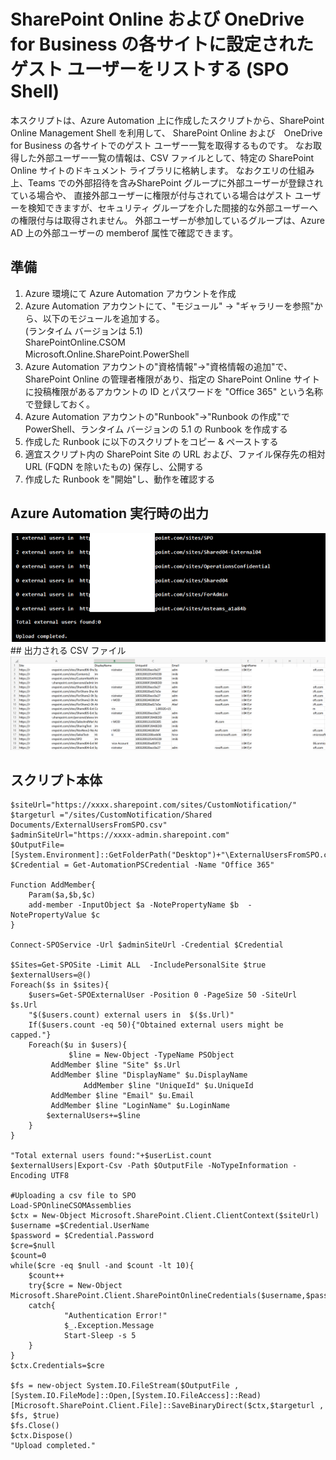 # SharePoint Online および OneDrive for Business の各サイトに設定されたゲスト ユーザーをリストする (SPO Shell)
本スクリプトは、Azure Automation 上に作成したスクリプトから、SharePoint Online Management Shell を利用して、
SharePoint Online および　OneDrive for Business の各サイトでのゲスト ユーザー一覧を取得するものです。
なお取得した外部ユーザー一覧の情報は、CSV ファイルとして、特定の SharePoint Online サイトのドキュメント ライブラリに格納します。
なおクエリの仕組み上、Teams での外部招待を含みSharePoint グループに外部ユーザーが登録されている場合や、
直接外部ユーザーに権限が付与されている場合はゲスト ユーザーを検知できますが、セキュリティ グループを介した間接的な外部ユーザーへの権限付与は取得されません。
外部ユーザーが参加しているグループは、Azure AD 上の外部ユーザーの memberof 属性で確認できます。

## 準備
1. Azure 環境にて Azure Automation アカウントを作成
2. Azure Automation アカウントにて、"モジュール" -> "ギャラリーを参照"から、以下のモジュールを追加する。   
(ランタイム バージョンは 5.1)   
  SharePointOnline.CSOM    
  Microsoft.Online.SharePoint.PowerShell　　　　
3. Azure Automation アカウントの"資格情報"->"資格情報の追加"で、SharePoint Online の管理者権限があり、指定の SharePoint Online サイトに投稿権限があるアカウントの ID とパスワードを "Office 365" という名称で登録しておく。
5. Azure Automation アカウントの"Runbook"->"Runbook の作成"で PowerShell、ランタイム バージョンの 5.1 の Runbook を作成する
6. 作成した Runbook に以下のスクリプトをコピー & ペーストする
7. 適宜スクリプト内の SharePoint Site の URL および、ファイル保存先の相対 URL (FQDN を除いたもの) 保存し、公開する
8. 作成した Runbook を"開始"し、動作を確認する

## Azure Automation 実行時の出力
<img src="https://github.com/YoshihiroIchinose/E5Comp/blob/main/img/SPOExt1.png">   
## 出力される CSV ファイル
<img src="https://github.com/YoshihiroIchinose/E5Comp/blob/main/img/SPOExt2.png">   

## スクリプト本体
```
$siteUrl="https://xxxx.sharepoint.com/sites/CustomNotification/"
$targeturl ="/sites/CustomNotification/Shared Documents/ExternalUsersFromSPO.csv"
$adminSiteUrl="https://xxxx-admin.sharepoint.com"
$OutputFile=[System.Environment]::GetFolderPath("Desktop")+"\ExternalUsersFromSPO.csv"
$Credential = Get-AutomationPSCredential -Name "Office 365"

Function AddMember{
    Param($a,$b,$c)
    add-member -InputObject $a -NotePropertyName $b  -NotePropertyValue $c
}

Connect-SPOService -Url $adminSiteUrl -Credential $Credential

$Sites=Get-SPOSite -Limit ALL  -IncludePersonalSite $true
$externalUsers=@()
Foreach($s in $sites){
	$users=Get-SPOExternalUser -Position 0 -PageSize 50 -SiteUrl $s.Url
	"$($users.count) external users in  $($s.Url)"
	If($users.count -eq 50){"Obtained external users might be capped."}
	Foreach($u in $users){
	         $line = New-Object -TypeName PSObject
		 AddMember $line "Site" $s.Url
		 AddMember $line "DisplayName" $u.DisplayName
      　　　　　  AddMember $line "UniqueId" $u.UniqueId
		 AddMember $line "Email" $u.Email
		 AddMember $line "LoginName" $u.LoginName
		$externalUsers+=$line
	}
}

"Total external users found:"+$userList.count
$externalUsers|Export-Csv -Path $OutputFile -NoTypeInformation -Encoding UTF8

#Uploading a csv file to SPO
Load-SPOnlineCSOMAssemblies
$ctx = New-Object Microsoft.SharePoint.Client.ClientContext($siteUrl)
$username =$Credential.UserName
$password = $Credential.Password
$cre=$null
$count=0
while($cre -eq $null -and $count -lt 10){
    $count++
    try{$cre = New-Object Microsoft.SharePoint.Client.SharePointOnlineCredentials($username,$password)}
    catch{
            "Authentication Error!"
            $_.Exception.Message
            Start-Sleep -s 5
    }
}
$ctx.Credentials=$cre

$fs = new-object System.IO.FileStream($OutputFile ,[System.IO.FileMode]::Open,[System.IO.FileAccess]::Read)
[Microsoft.SharePoint.Client.File]::SaveBinaryDirect($ctx,$targeturl , $fs, $true)
$fs.Close()
$ctx.Dispose()
"Upload completed."
```
